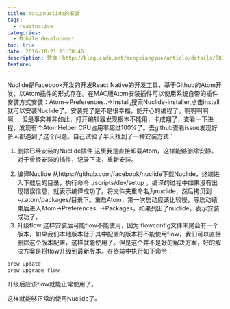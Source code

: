 ```yaml
---
title: mac上nuclide的安装
tags:
  - reactnative
categories:
  - Mobile development
toc: true
date: 2016-10-21 11:30:46
description: 转自：http://blog.csdn.net/mengxiangyue/article/details/50753835
feature:
---
```


Nuclide是Facebook开发的开发React Native的开发工具，基于Github的Atom开发，以Atom插件的形式存在。在MAC版Atom安装插件可以使用系统自带的插件安装方式安装：Atom->Preferences..->Install,搜索Nuclide-installer,点击install就可以安装Nuclide了。安装完了是不是很幸福，能开心的编程了。啊啊啊啊啊…..但是事实并非如此，打开编辑器发现根本不能用，卡成翔了，查看一下进程，发现有个AtomHelper CPU占用率超过100%了。去github查看issue发现好多人都遇到了这个问题。自己试验了半天找到了一种安装方式：

1. 删除已经安装的Nuclide插件 
这里我是直接卸载Atom，这样能够删除安静。对于曾经安装的插件，记录下来，重新安装。
<!-- more -->
2. 编译Nuclide 
从https://github.com/facebook/nuclide下载Nuclide，终端进入下载后的目录，执行命令 ./scripts/dev/setup 。编译的过程中如果没有出现错误信息，就表示编译成功了。将文件夹重命名为nuclide，然后拷贝到~/.atom/packages/目录下。重启Atom，第一次启动应该比较慢，等启动结束后进入Atom->Preferences..->Packages，如果列出了nuclide，表示安装成功了。
3. 升级flow 
这样安装后可能flow不能使用，因为.flowconfig文件末尾会有一个版本，如果我们本地版本低于其中配置的版本将不能使用flow，我们可以直接删除这个版本配置，这样就能使用了。但是这个并不是好的解决方案，好的解决方案是将flow升级到最新版本。在终端中执行如下命令：
``` bash
brew update
brew upgrade flow
```
升级后应该flow就能正常使用了。

这样就能够正常的使用Nuclide了。